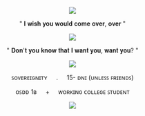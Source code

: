    <p align="center">
  <img src="https://64.media.tumblr.com/6a5d9fbe2dbb834964e8785f29f593a4/7cd90a123a18c333-2b/s2048x3072/9e3f0eb771c1a820a5d2950a62e88b8199188a57.pnj"/>
  </p>
     <p align="center">
" 𝐈 𝐰𝐢𝐬𝐡 𝐲𝐨𝐮 𝐰𝐨𝐮𝐥𝐝 𝐜𝐨𝐦𝐞 𝐨𝐯𝐞𝐫, 𝐨𝐯𝐞𝐫 "
    </p>
     <p align="center">
  <img src="https://64.media.tumblr.com/4188101ed1755e2e8d46e78939f5e461/57f5db3d92a6b59a-9c/s2048x3072/e0015cc1bc02bee792c6aec72fb5a8ebd5deaac2.jpg"/>
    </p>
         <p align="center">
" 𝐃𝐨𝐧'𝐭 𝐲𝐨𝐮 𝐤𝐧𝐨𝐰 𝐭𝐡𝐚𝐭 𝐈 𝐰𝐚𝐧𝐭 𝐲𝐨𝐮, 𝐰𝐚𝐧𝐭 𝐲𝐨𝐮? "
    </p>
             <p align="center">
  <img src="https://64.media.tumblr.com/d8f2adad98845a94ce9715475c1e8676/0d9d6392a423e969-72/s500x750/5a625ade06b35d864014027998d07d66b4d04b8e.gifv"/>
    </p>
         <p align="center">
ꜱᴏᴠᴇʀᴇɪɢɴɪᴛʏ⠀⠀.⠀⠀15- ᴅɴɪ (ᴜɴʟᴇꜱꜱ ꜰʀɪᴇɴᴅꜱ)
    </p>
           <p align="center">
ᴏꜱᴅᴅ 1ʙ⠀⠀+⠀⠀ᴡᴏʀᴋɪɴɢ ᴄᴏʟʟᴇɢᴇ ꜱᴛᴜᴅᴇɴᴛ
    </p>
   <p align="center">
  <img src="https://64.media.tumblr.com/1df9457d079752c42290950bdca24aa9/7cd90a123a18c333-30/s2048x3072/fd41a388e70d16f97ed0405e1cf37bb7baf4c44d.pnj"/>
  </p>
